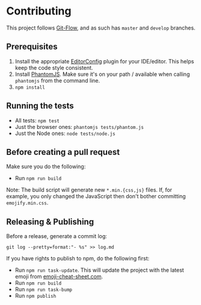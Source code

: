 Contributing
===

This project follows [Git-Flow](http://nvie.com/posts/a-successful-git-branching-model/), and as such has ``master`` and ``develop`` branches.

## Prerequisites

1. Install the appropriate [EditorConfig](http://editorconfig.org) plugin for your IDE/editor. This helps keep the code style consistent.
2. Install [PhantomJS](http://phantomjs.org). Make sure it's on your path / available when calling `phantomjs` from the command line.
3. `npm install`

## Running the tests

- All tests: `npm test`
- Just the browser ones: `phantomjs tests/phantom.js`
- Just the Node ones: `node tests/node.js`

## Before creating a pull request

Make sure you do the following:

- Run `npm run build`

Note: The build script will generate new `*.min.{css,js}` files. If, for example, you only changed the JavaScript then don't bother committing `emojify.min.css`.

## Releasing & Publishing

Before a release, generate a commit log:

```
git log --pretty=format:"- %s" >> log.md
```

If you have rights to publish to npm, do the following first:

- Run `npm run task-update`. This will update the project with the latest emoji from [emoji-cheat-sheet.com](http://www.emoji-cheat-sheet.com).
- Run `npm run build`
- Run `npm run task-bump`
- Run `npm publish`
